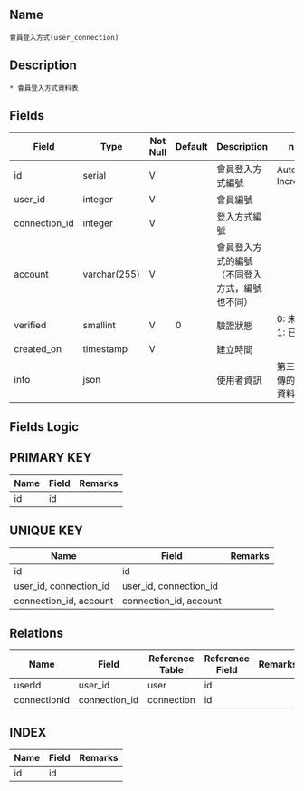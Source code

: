 ## Name
    會員登入方式(user_connection)

## Description
    * 會員登入方式資料表

## Fields
 Field | Type | Not Null | Default | Description | note
 --------------- | --------------- | --------------- | --------------- | -------------------- | --------------------
 id | serial | V || 會員登入方式編號 | Auto Increment
 user_id | integer | V || 會員編號 | 
 connection_id | integer | V || 登入方式編號 | 
 account | varchar(255) | V || 會員登入方式的編號（不同登入方式，編號也不同） |
 verified | smallint | V | 0 | 驗證狀態 | 0: 未驗證, 1: 已驗證
 created_on | timestamp | V || 建立時間 | 
 info | json ||| 使用者資訊 | 第三方回傳的用戶資料
  
## Fields Logic

## PRIMARY KEY
 Name | Field | Remarks
 --------------- | --------------- | ---------------
 id | id |

## UNIQUE KEY
 Name | Field | Remarks
 --------------- | --------------- | ---------------
 id | id |
 user_id, connection_id | user_id, connection_id |
 connection_id, account | connection_id, account |
 
## Relations
 Name | Field | Reference Table | Reference Field | Remarks
 --------------- | --------------- | --------------- | --------------- | ---------------
 userId | user_id | user | id | 
 connectionId | connection_id | connection | id | 

## INDEX
 Name | Field | Remarks
 --------------- | --------------- | ---------------
 id | id |